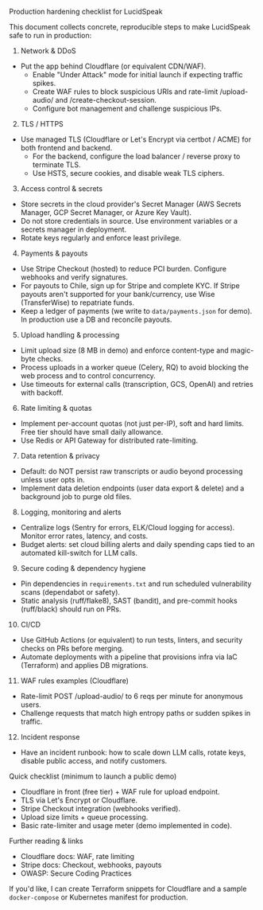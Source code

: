 Production hardening checklist for LucidSpeak

This document collects concrete, reproducible steps to make LucidSpeak safe to run in production:

1) Network & DDoS
- Put the app behind Cloudflare (or equivalent CDN/WAF).
  - Enable "Under Attack" mode for initial launch if expecting traffic spikes.
  - Create WAF rules to block suspicious URIs and rate-limit /upload-audio/ and /create-checkout-session.
  - Configure bot management and challenge suspicious IPs.

2) TLS / HTTPS
- Use managed TLS (Cloudflare or Let's Encrypt via certbot / ACME) for both frontend and backend.
  - For the backend, configure the load balancer / reverse proxy to terminate TLS.
  - Use HSTS, secure cookies, and disable weak TLS ciphers.

3) Access control & secrets
- Store secrets in the cloud provider's Secret Manager (AWS Secrets Manager, GCP Secret Manager, or Azure Key Vault).
- Do not store credentials in source. Use environment variables or a secrets manager in deployment.
- Rotate keys regularly and enforce least privilege.

4) Payments & payouts
- Use Stripe Checkout (hosted) to reduce PCI burden. Configure webhooks and verify signatures.
- For payouts to Chile, sign up for Stripe and complete KYC. If Stripe payouts aren't supported for your bank/currency, use Wise (TransferWise) to repatriate funds.
- Keep a ledger of payments (we write to `data/payments.json` for demo). In production use a DB and reconcile payouts.

5) Upload handling & processing
- Limit upload size (8 MB in demo) and enforce content-type and magic-byte checks.
- Process uploads in a worker queue (Celery, RQ) to avoid blocking the web process and to control concurrency.
- Use timeouts for external calls (transcription, GCS, OpenAI) and retries with backoff.

6) Rate limiting & quotas
- Implement per-account quotas (not just per-IP), soft and hard limits. Free tier should have small daily allowance.
- Use Redis or API Gateway for distributed rate-limiting.

7) Data retention & privacy
- Default: do NOT persist raw transcripts or audio beyond processing unless user opts in.
- Implement data deletion endpoints (user data export & delete) and a background job to purge old files.

8) Logging, monitoring and alerts
- Centralize logs (Sentry for errors, ELK/Cloud logging for access). Monitor error rates, latency, and costs.
- Budget alerts: set cloud billing alerts and daily spending caps tied to an automated kill-switch for LLM calls.

9) Secure coding & dependency hygiene
- Pin dependencies in `requirements.txt` and run scheduled vulnerability scans (dependabot or safety).
- Static analysis (ruff/flake8), SAST (bandit), and pre-commit hooks (ruff/black) should run on PRs.

10) CI/CD
- Use GitHub Actions (or equivalent) to run tests, linters, and security checks on PRs before merging.
- Automate deployments with a pipeline that provisions infra via IaC (Terraform) and applies DB migrations.

11) WAF rules examples (Cloudflare)
- Rate-limit POST /upload-audio/ to 6 reqs per minute for anonymous users.
- Challenge requests that match high entropy paths or sudden spikes in traffic.

12) Incident response
- Have an incident runbook: how to scale down LLM calls, rotate keys, disable public access, and notify customers.

Quick checklist (minimum to launch a public demo)
- Cloudflare in front (free tier) + WAF rule for upload endpoint.
- TLS via Let's Encrypt or Cloudflare.
- Stripe Checkout integration (webhooks verified).
- Upload size limits + queue processing.
- Basic rate-limiter and usage meter (demo implemented in code).

Further reading & links
- Cloudflare docs: WAF, rate limiting
- Stripe docs: Checkout, webhooks, payouts
- OWASP: Secure Coding Practices

If you'd like, I can create Terraform snippets for Cloudflare and a sample `docker-compose` or Kubernetes manifest for production.
